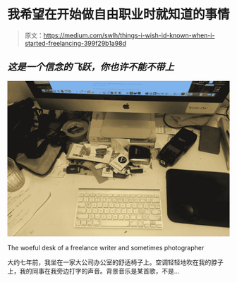 # 我希望在开始做自由职业时就知道的事情

> 原文：<https://medium.com/swlh/things-i-wish-id-known-when-i-started-freelancing-399f29b1a98d>

## ***这是一个信念的飞跃，你也许不能不带上***

![](img/c0a478c526afc5c19668cd611ff406b7.png)

The woeful desk of a freelance writer and sometimes photographer

大约七年前，我坐在一家大公司办公室的舒适椅子上。空调轻轻地吹在我的脖子上，我的同事在我旁边打字的声音。背景音乐是某首歌，不是…